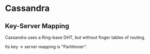 # Cassandra

## Key-Server Mapping

Cassandra uses a Ring-base DHT, but without finger tables of routing.

Its key -> server mapping is "Partitioner".

